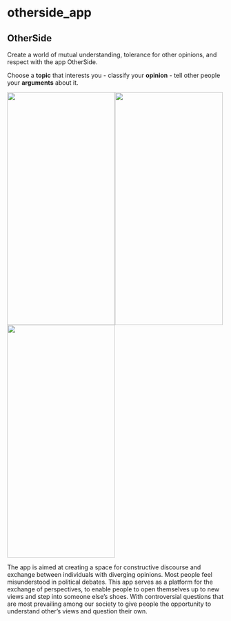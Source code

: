 # otherside_app
## OtherSide

Create a world of mutual understanding, tolerance for other opinions, and respect with the app OtherSide.

Choose a **topic** that interests you - classify your **opinion** - tell other people your **arguments** about it.

<img src="https://user-images.githubusercontent.com/71446475/115769398-20b07800-a371-11eb-9aa1-400fa65b0aa9.png" width="250" height="540"><img src="https://user-images.githubusercontent.com/71446475/115769502-3aea5600-a371-11eb-9fec-19391831e4f5.png" width="250" height="540"><img src="https://user-images.githubusercontent.com/71446475/115769522-3faf0a00-a371-11eb-8ce8-9aa2b4b9344b.png" width="250" height="540">

The app is aimed at creating a space for constructive discourse and exchange between individuals with diverging opinions. Most people feel misunderstood in political debates. This app serves as a platform for the exchange of perspectives, to enable people to open themselves up to new views and step into someone else’s shoes. With controversial questions that are most prevailing among our society to give people the opportunity to understand other’s views and question their own.
